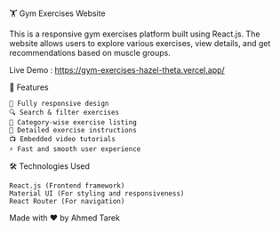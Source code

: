 🏋️ Gym Exercises Website

This is a responsive gym exercises platform built using React.js. The website allows users to explore various exercises, view details, and get recommendations based on muscle groups.

Live Demo : https://gym-exercises-hazel-theta.vercel.app/

🚀 Features

    📱 Fully responsive design
    🔍 Search & filter exercises
    🎯 Category-wise exercise listing
    📖 Detailed exercise instructions
    📺 Embedded video tutorials
    ⚡ Fast and smooth user experience

🛠️ Technologies Used

    React.js (Frontend framework)
    Material UI (For styling and responsiveness)
    React Router (For navigation)

Made with ❤️ by Ahmed Tarek
